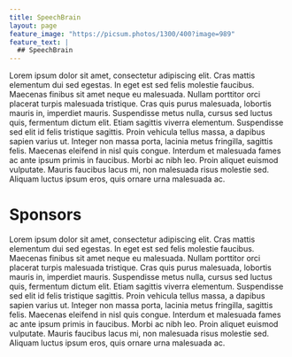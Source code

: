 ```yaml
---
title: SpeechBrain
layout: page
feature_image: "https://picsum.photos/1300/400?image=989"
feature_text: |
  ## SpeechBrain
---
```


Lorem ipsum dolor sit amet, consectetur adipiscing elit. Cras mattis elementum dui sed egestas. In eget est sed felis molestie faucibus. Maecenas finibus sit amet neque eu malesuada. Nullam porttitor orci placerat turpis malesuada tristique. Cras quis purus malesuada, lobortis mauris in, imperdiet mauris. Suspendisse metus nulla, cursus sed luctus quis, fermentum dictum elit. Etiam sagittis viverra elementum. Suspendisse sed elit id felis tristique sagittis. Proin vehicula tellus massa, a dapibus sapien varius ut. Integer non massa porta, lacinia metus fringilla, sagittis felis. Maecenas eleifend in nisl quis congue. Interdum et malesuada fames ac ante ipsum primis in faucibus. Morbi ac nibh leo. Proin aliquet euismod vulputate. Mauris faucibus lacus mi, non malesuada risus molestie sed. Aliquam luctus ipsum eros, quis ornare urna malesuada ac.

# Sponsors

Lorem ipsum dolor sit amet, consectetur adipiscing elit. Cras mattis elementum dui sed egestas. In eget est sed felis molestie faucibus. Maecenas finibus sit amet neque eu malesuada. Nullam porttitor orci placerat turpis malesuada tristique. Cras quis purus malesuada, lobortis mauris in, imperdiet mauris. Suspendisse metus nulla, cursus sed luctus quis, fermentum dictum elit. Etiam sagittis viverra elementum. Suspendisse sed elit id felis tristique sagittis. Proin vehicula tellus massa, a dapibus sapien varius ut. Integer non massa porta, lacinia metus fringilla, sagittis felis. Maecenas eleifend in nisl quis congue. Interdum et malesuada fames ac ante ipsum primis in faucibus. Morbi ac nibh leo. Proin aliquet euismod vulputate. Mauris faucibus lacus mi, non malesuada risus molestie sed. Aliquam luctus ipsum eros, quis ornare urna malesuada ac.
